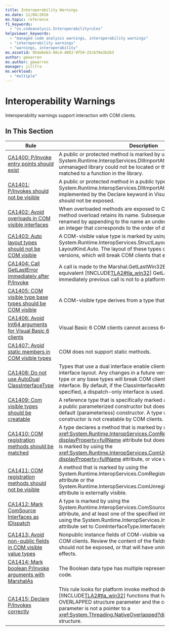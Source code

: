 ```yaml
---
title: Interoperability Warnings
ms.date: 11/04/2016
ms.topic: reference
f1_keywords:
  - "vs.codeanalysis.Interoperabilityrules"
helpviewer_keywords:
  - "managed code analysis warnings, interoperability warnings"
  - "interoperability warnings"
  - "warnings, interoperability"
ms.assetid: 95de6eb3-40c4-4063-9f59-25cb70e3b2b3
author: gewarren
ms.author: gewarren
manager: jillfra
ms.workload:
  - "multiple"
---
```

# Interoperability Warnings

Interoperability warnings support interaction with COM clients.

## In This Section

| Rule | Description |
| - | - |
| [CA1400: P/Invoke entry points should exist](../code-quality/ca1400.md) | A public or protected method is marked by using the System.Runtime.InteropServices.DllImportAttribute attribute. Either the unmanaged library could not be located or the method could not be matched to a function in the library. |
| [CA1401: P/Invokes should not be visible](../code-quality/ca1401.md) | A public or protected method in a public type has the System.Runtime.InteropServices.DllImportAttribute attribute (also implemented by the Declare keyword in Visual Basic). Such methods should not be exposed. |
| [CA1402: Avoid overloads in COM visible interfaces](../code-quality/ca1402.md) | When overloaded methods are exposed to COM clients, only the first method overload retains its name. Subsequent overloads are uniquely renamed by appending to the name an underscore character (_) and an integer that corresponds to the order of declaration of the overload. |
| [CA1403: Auto layout types should not be COM visible](../code-quality/ca1403.md) | A COM-visible value type is marked by using the System.Runtime.InteropServices.StructLayoutAttribute attribute set to LayoutKind.Auto. The layout of these types can change between .NET versions, which will break COM clients that expect a specific layout. |
| [CA1404: Call GetLastError immediately after P/Invoke](../code-quality/ca1404.md) | A call is made to the Marshal.GetLastWin32Error method or the equivalent [!INCLUDE[TLA2#tla_win32](../code-quality/includes/tla2sharptla_win32_md.md)] GetLastError function, and the immediately previous call is not to a platform invoke method. |
| [CA1405: COM visible type base types should be COM visible](../code-quality/ca1405.md) | A COM-visible type derives from a type that is not COM-visible. |
| [CA1406: Avoid Int64 arguments for Visual Basic 6 clients](../code-quality/ca1406.md) | Visual Basic 6 COM clients cannot access 64-bit integers. |
| [CA1407: Avoid static members in COM visible types](../code-quality/ca1407.md) | COM does not support static methods. |
| [CA1408: Do not use AutoDual ClassInterfaceType](../code-quality/ca1408.md) | Types that use a dual interface enable clients to bind to a specific interface layout. Any changes in a future version to the layout of the type or any base types will break COM clients that bind to the interface. By default, if the ClassInterfaceAttribute attribute is not specified, a dispatch-only interface is used. |
| [CA1409: Com visible types should be creatable](../code-quality/ca1409.md) | A reference type that is specifically marked as visible to COM contains a public parameterized constructor but does not contain a public default (parameterless) constructor. A type without a public default constructor is not creatable by COM clients. |
| [CA1410: COM registration methods should be matched](../code-quality/ca1410.md) | A type declares a method that is marked by using the <xref:System.Runtime.InteropServices.ComRegisterFunctionAttribute?displayProperty=fullName> attribute but does not declare a method that is marked by using the <xref:System.Runtime.InteropServices.ComUnregisterFunctionAttribute?displayProperty=fullName> attribute, or vice versa. |
| [CA1411: COM registration methods should not be visible](../code-quality/ca1411.md) | A method that is marked by using the System.Runtime.InteropServices.ComRegisterFunctionAttribute attribute or the System.Runtime.InteropServices.ComUnregisterFunctionAttribute attribute is externally visible. |
| [CA1412: Mark ComSource Interfaces as IDispatch](../code-quality/ca1412.md) | A type is marked by using the System.Runtime.InteropServices.ComSourceInterfacesAttribute attribute, and at least one of the specified interfaces is not marked by using the System.Runtime.InteropServices.InterfaceTypeAttribute attribute set to ComInterfaceType.InterfaceIsIDispatch. |
| [CA1413: Avoid non-public fields in COM visible value types](../code-quality/ca1413.md) | Nonpublic instance fields of COM-visible value types are visible to COM clients. Review the content of the fields for information that should not be exposed, or that will have unintended design or security effects. |
| [CA1414: Mark boolean P/Invoke arguments with MarshalAs](../code-quality/ca1414.md) | The Boolean data type has multiple representations in unmanaged code. |
| [CA1415: Declare P/Invokes correctly](../code-quality/ca1415.md) | This rule looks for platform invoke method declarations that target [!INCLUDE[TLA2#tla_win32](../code-quality/includes/tla2sharptla_win32_md.md)] functions that have a pointer to an OVERLAPPED structure parameter and the corresponding managed parameter is not a pointer to a <xref:System.Threading.NativeOverlapped?displayProperty=fullName> structure. |
